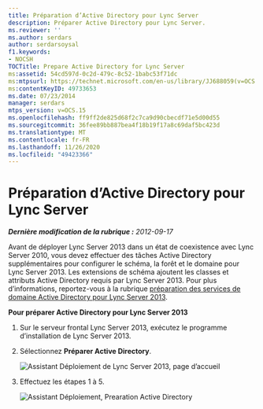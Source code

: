 ```yaml
---
title: Préparation d’Active Directory pour Lync Server
description: Préparer Active Directory pour Lync Server.
ms.reviewer: ''
ms.author: serdars
author: serdarsoysal
f1.keywords:
- NOCSH
TOCTitle: Prepare Active Directory for Lync Server
ms:assetid: 54cd597d-0c2d-479c-8c52-1babc53f71dc
ms:mtpsurl: https://technet.microsoft.com/en-us/library/JJ688059(v=OCS.15)
ms:contentKeyID: 49733653
ms.date: 07/23/2014
manager: serdars
mtps_version: v=OCS.15
ms.openlocfilehash: ff9ff2de825d68f2c7ca9d90cbecdf71e5d00d55
ms.sourcegitcommit: 36fee89bb887bea4f18b19f17a8c69daf5bc423d
ms.translationtype: MT
ms.contentlocale: fr-FR
ms.lasthandoff: 11/26/2020
ms.locfileid: "49423366"
---
```

# <a name="prepare-active-directory-for-lync-server"></a>Préparation d’Active Directory pour Lync Server

<div data-xmlns="http://www.w3.org/1999/xhtml">

<div class="topic" data-xmlns="http://www.w3.org/1999/xhtml" data-msxsl="urn:schemas-microsoft-com:xslt" data-cs="https://msdn.microsoft.com/">

<div data-asp="https://msdn2.microsoft.com/asp">



</div>

<div id="mainSection">

<div id="mainBody">

<span> </span>

_**Dernière modification de la rubrique :** 2012-09-17_

Avant de déployer Lync Server 2013 dans un état de coexistence avec Lync Server 2010, vous devez effectuer des tâches Active Directory supplémentaires pour configurer le schéma, la forêt et le domaine pour Lync Server 2013. Les extensions de schéma ajoutent les classes et attributs Active Directory requis par Lync Server 2013. Pour plus d’informations, reportez-vous à la rubrique [préparation des services de domaine Active Directory pour Lync Server 2013](lync-server-2013-preparing-active-directory-domain-services.md).

**Pour préparer Active Directory pour Lync Server 2013**

1.  Sur le serveur frontal Lync Server 2013, exécutez le programme d’installation de Lync Server 2013.

2.  Sélectionnez **Préparer Active Directory**.
    
    ![Assistant Déploiement de Lync Server 2013, page d’accueil](images/JJ205265.5f88ae18-9c3c-42ea-a91a-836ecf5d515f(OCS.15).jpg "Assistant Déploiement de Lync Server 2013, page d’accueil")

3.  Effectuez les étapes 1 à 5.
    
    ![Assistant Déploiement, Prearation Active Directory](images/JJ205265.eddd9e94-fa70-453f-8810-b99a2bf0844a(OCS.15).jpg "Assistant Déploiement, Prearation Active Directory")

</div>

<span> </span>

</div>

</div>

</div>

